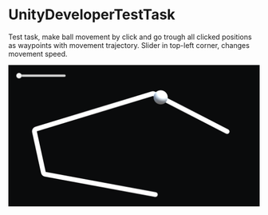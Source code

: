 # UnityDeveloperTestTask
Test task, make ball movement by click and go trough all clicked positions as waypoints with movement trajectory. Slider in top-left corner, changes movement speed.

![This is an image](BallClickMove.png)

